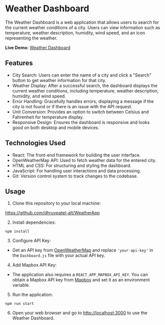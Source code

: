 # Weather Dashboard

The Weather Dashboard is a web application that allows users to search for the current weather conditions of a city. Users can view information such as temperature, weather description, humidity, wind speed, and an icon representing the weather.

**Live Demo:** [Weather Dashboard](https://weather-app1609.vercel.app/)

## Features

- City Search: Users can enter the name of a city and click a "Search" button to get weather information for that city.
- Weather Display: After a successful search, the dashboard displays the current weather conditions, including temperature, weather description, humidity, and wind speed.
- Error Handling: Gracefully handles errors, displaying a message if the city is not found or if there is an issue with the API request.
- Unit Conversion: Provides an option to switch between Celsius and Fahrenheit for temperature display.
- Responsive Design: Ensures the dashboard is responsive and looks good on both desktop and mobile devices.

## Technologies Used

- React: The front-end framework for building the user interface.
- OpenWeatherMap API: Used to fetch weather data for the entered city.
- HTML and CSS: For structuring and styling the dashboard.
- JavaScript: For handling user interactions and data processing.
- Git: Version control system to track changes to the codebase.

## Usage

1. Clone this repository to your local machine:

https://github.com/dhruvpatel-alt/WeatherApp


2. Install dependencies:

`npm install`


3. Configure API Key:
- Get an API key from [OpenWeatherMap](https://openweathermap.org/api) and replace `'your-api-key'` in the `Dashboard.js` file with your actual API key.

4. Add Mapbox API Key:
- The application also requires a `REACT_APP_MAPBOX_API_KEY`. You can obtain a Mapbox API key from [Mapbox](https://www.mapbox.com/) and set it as an environment variable.

5. Run the application:

`npm run start`

6. Open your web browser and go to [http://localhost:3000](http://localhost:3000) to use the Weather Dashboard.



